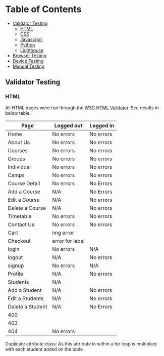 # Table of Contents

- [Validator Testing](#validator-testing)
  * [HTML](#html)
  * [CSS](#css)
  * [Javascript](#javascript)
  * [Python](#python)
  * [Lighthouse](#lighthouse)
- [Browser Testing](#browser-testing)
- [Device Testing](#device-testing)
- [Manual Testing](#manual-testing)

## Validator Testing

### HTML

All HTML pages were run through the [W3C HTML Validator](https://validator.w3.org/). See results in below table.

| Page             	| Logged out      	| Logged in  	|
|------------------	|-----------------	|------------	|
| Home             	| No errors       	| No errors  	|
| About Us         	| No errors       	| No errors  	|
| Courses          	| No errors       	| No errors  	|
| Groups           	| No errors       	| No errors  	|
| Individual       	| No errors       	| No errors  	|
| Camps            	| No errors       	| No errors  	|
| Course Detail    	| No errors       	| No Errors  	|
| Add a Course     	| N/A             	| No Errors  	|
| Edit a Course    	| N/A             	| No errors  	|
| Delete a Course  	| N/A             	| No errors  	|
| Timetable        	| No errors       	| No errors  	|
| Contact Us       	| No errors       	| No errors  	|
| Cart             	| img error       	|            	|
| Checkout         	| error for label 	|            	|
| login            	| No errors       	| N/A        	|
| logout           	| N/A             	| No errors  	|
| signup           	| No errors       	| N/A        	|
| Profile          	| N/A             	| No errors  	|
| Students         	| N/A             	|            	|
| Add a Student    	| N/A             	| No errors  	|
| Edit a Students  	| N/A             	| No errors  	|
| Delete a Student 	| N/A             	| No Errors  	|
| 400              	|                 	|            	|
| 403              	|                 	|            	|
| 404              	| No errors       	|            	|

Duplicate attribute class: As this attribute in within a for loop is multiplied with each student added on the table